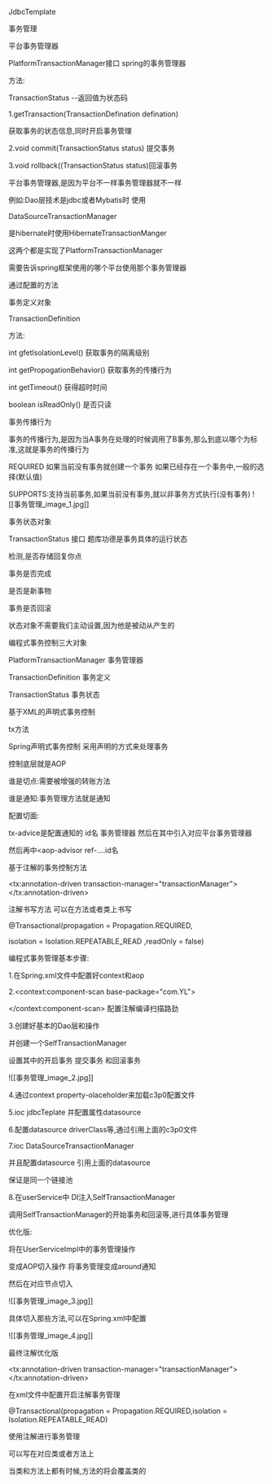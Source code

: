 JdbcTemplate

事务管理

  

平台事务管理器

PlatformTransactionManager接口 spring的事务管理器

方法:

TransactionStatus --返回值为状态码

1.getTransaction(TransactionDefination defination)

获取事务的状态信息,同时开启事务管理

  

2.void commit(TransactionStatus status) 提交事务

3.void rollback((TransactionStatus status)回滚事务

  

平台事务管理器,是因为平台不一样事务管理器就不一样

例如:Dao层技术是jdbc或者Mybatis时 使用

DataSourceTransactionManager

是hibernate时使用HibernateTransactionManger

这两个都是实现了PlatformTransactionManager

  

需要告诉spring框架使用的哪个平台使用那个事务管理器

通过配置的方法

  

事务定义对象

TransactionDefinition

方法:

int gfetIsolationLevel() 获取事务的隔离级别

int getPropogationBehavior() 获取事务的传播行为

int getTimeout() 获得超时时间

boolean isReadOnly() 是否只读

  

事务传播行为

事务的传播行为,是因为当A事务在处理的时候调用了B事务,那么到底以哪个为标准,这就是事务的传播行为

REQUIRED 如果当前没有事务就创建一个事务 如果已经存在一个事务中,一般的选择(默认值)

SUPPORTS:支持当前事务,如果当前没有事务,就以非事务方式执行(没有事务)
![[事务管理_image_1.jpg]]

事务状态对象

TransactionStatus 接口 题库功德是事务具体的运行状态

检测,是否存储回复你点

事务是否完成

是否是新事物

事务是否回滚

状态对象不需要我们主动设置,因为他是被动从产生的

  

编程式事务控制三大对象

PlatformTransactionManager 事务管理器

TransactionDefinition 事务定义

TransactionStatus 事务状态

  

基于XML的声明式事务控制

tx方法

Spring声明式事务控制 采用声明的方式来处理事务

控制底层就是AOP

  

谁是切点:需要被增强的转账方法

谁是通知:事务管理方法就是通知

配置切面:

  

tx-advice是配置通知的 id名 事务管理器 然后在其中引入对应平台事务管理器

然后再<aop-config>中<aop-advisor ref-....id名

  

基于注解的事务控制方法

<!--开启事务注解-->

<tx:annotation-driven transaction-manager="transactionManager"></tx:annotation-driven>

  

注解书写方法 可以在方法或者类上书写

@Transactional(propagation = Propagation.REQUIRED,

isolation = Isolation.REPEATABLE_READ ,readOnly = false)

  

  

编程式事务管理基本步骤:

1.在Spring.xml文件中配置好context和aop

2.<context:component-scan base-package="com.YL">

</context:component-scan> 配置注解编译扫描路劲

3.创建好基本的Dao层和操作

  

并创建一个SelfTransactionManager

设置其中的开启事务 提交事务 和回滚事务

![[事务管理_image_2.jpg]]

4.通过context property-olaceholder来加载c3p0配置文件

5.ioc jdbcTeplate 并配置属性datasource

6.配置datasource driverClass等,通过引用上面的c3p0文件

7.ioc DataSourceTransactionManager

并且配置datasource 引用上面的datasource

保证是同一个链接池

8.在userService中 DI注入SelfTransactionManager

调用SelfTransactionManager的开始事务和回滚等,进行具体事务管理

  

  

  

优化版:

将在UserServiceImpl中的事务管理操作

变成AOP切入操作 将事务管理变成around通知

然后在对应节点切入

![[事务管理_image_3.jpg]]

  

具体切入那些方法,可以在Spring.xml中配置

![[事务管理_image_4.jpg]]

  

最终注解优化版

<!-- 事务管理方法3-->

<tx:annotation-driven transaction-manager="transactionManager"></tx:annotation-driven>

  

在xml文件中配置开启注解事务管理

@Transactional(propagation = Propagation.REQUIRED,isolation = Isolation.REPEATABLE_READ)

  

使用注解进行事务管理

可以写在对应类或者方法上

当类和方法上都有时候,方法的将会覆盖类的